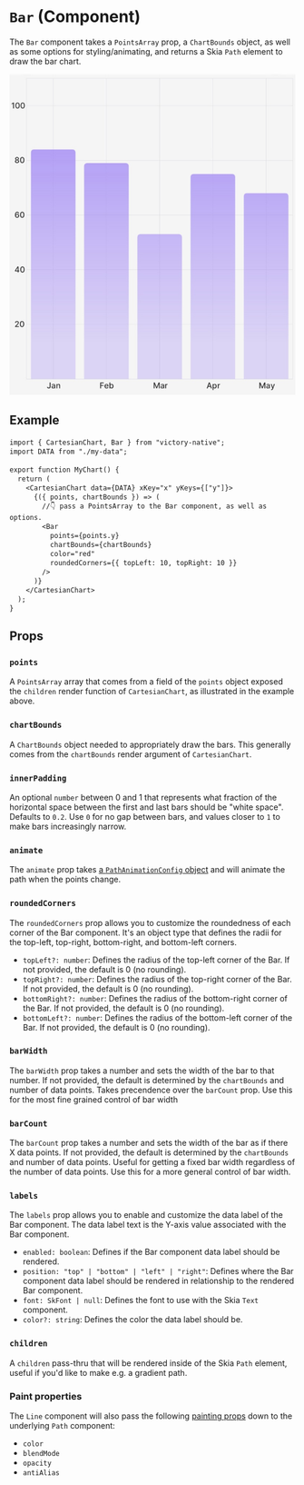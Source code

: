 # `Bar` (Component)

The `Bar` component takes a `PointsArray` prop, a `ChartBounds` object, as well as some options for styling/animating, and returns a Skia `Path` element to draw the bar chart.

<div className="w-96 mx-auto rounded-md overflow-hidden">

![Example output of a bar chart](../../assets/bar-chart-preview.jpg)

</div>

## Example

```tsx
import { CartesianChart, Bar } from "victory-native";
import DATA from "./my-data";

export function MyChart() {
  return (
    <CartesianChart data={DATA} xKey="x" yKeys={["y"]}>
      {({ points, chartBounds }) => (
        //👇 pass a PointsArray to the Bar component, as well as options.
        <Bar
          points={points.y}
          chartBounds={chartBounds}
          color="red"
          roundedCorners={{ topLeft: 10, topRight: 10 }}
        />
      )}
    </CartesianChart>
  );
}
```

## Props

### `points`

A `PointsArray` array that comes from a field of the `points` object exposed the `children` render function of `CartesianChart`, as illustrated in the example above.

### `chartBounds`

A `ChartBounds` object needed to appropriately draw the bars. This generally comes from the `chartBounds` render argument of `CartesianChart`.

### `innerPadding`

An optional `number` between 0 and 1 that represents what fraction of the horizontal space between the first and last bars should be "white space". Defaults to `0.2`. Use `0` for no gap between bars, and values closer to `1` to make bars increasingly narrow.

### `animate`

The `animate` prop takes [a `PathAnimationConfig` object](../../animated-paths.md#animconfig) and will animate the path when the points change.

### `roundedCorners`

The `roundedCorners` prop allows you to customize the roundedness of each corner of the Bar component. It's an object type that defines the radii for the top-left, top-right, bottom-right, and bottom-left corners.

- `topLeft?: number`: Defines the radius of the top-left corner of the Bar. If not provided, the default is 0 (no rounding).
- `topRight?: number`: Defines the radius of the top-right corner of the Bar. If not provided, the default is 0 (no rounding).
- `bottomRight?: number`: Defines the radius of the bottom-right corner of the Bar. If not provided, the default is 0 (no rounding).
- `bottomLeft?: number`: Defines the radius of the bottom-left corner of the Bar. If not provided, the default is 0 (no rounding).

### `barWidth`

The `barWidth` prop takes a number and sets the width of the bar to that number. If not provided, the default is determined by the `chartBounds` and number of data points. Takes precendence over the `barCount` prop. Use this for the most fine grained control of bar width

### `barCount`

The `barCount` prop takes a number and sets the width of the bar as if there X data points. If not provided, the default is determined by the `chartBounds` and number of data points. Useful for getting a fixed bar width regardless of the number of data points. Use this for a more general control of bar width.

### `labels`

The `labels` prop allows you to enable and customize the data label of the Bar component. The data label text is the Y-axis value associated with the Bar component.

- `enabled: boolean`: Defines if the Bar component data label should be rendered.
- `position: "top" | "bottom" | "left" | "right"`: Defines where the Bar component data label should be rendered in relationship to the rendered Bar component.
- `font: SkFont | null`: Defines the font to use with the Skia `Text` component.
- `color?: string`: Defines the color the data label should be.

### `children`

A `children` pass-thru that will be rendered inside of the Skia `Path` element, useful if you'd like to make e.g. a gradient path.

### Paint properties

The `Line` component will also pass the following [painting props](https://shopify.github.io/react-native-skia/docs/paint/overview) down to the underlying `Path` component:

- `color`
- `blendMode`
- `opacity`
- `antiAlias`
